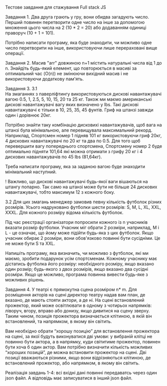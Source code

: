 Тестове завдання для стажування Full stack JS


Завдання 1.  Два друга грають у гру, вони обидва загадують число. 
Перший повинен перетворити одне число на інше за допомогою множення цього числа на 2 (10 * 2 = 20) або додаванням одиниці праворуч (10 + 1 = 101). 

Потрібно написати програму, яка буде знаходити, чи можливо одне число перетворити на інше, використовуючи лише перераховані вище операції.



Завдання 2.   Масив "arr" довжиною n+1 містить натуральні числа від 1 до n. Знайдіть будь-який елемент, що повторюється в масиві за оптимальний час (O(n)) не змінюючи вихідний масив і не використовуючи додаткову пам'ять.


Завдання 3.
3.1  
На змаганнях з паверліфтингу використовуються дискові навантажувачі вагою 0.5, 1, 2.5, 5, 10, 15, 20 та 25 кг. 
Також ми маємо американські дискові навантажувачі вагу яких визначено у lbs. Такі  дискові навантажувачі є тільки в 10, 25, 35, 45 фунтів. 
Гриф на штанзі завжди один і дорівнює 20кг. 

Потрібно знайти таку комбінацію дисковихі навантажувачів, щоб вага на штанзі була мінімальною, але перевищувала максимальний рекорд. Наприклад, Спортсмен номер 1 підняв 101 кг використовуючи гриф 20кг, 4 дискових навантажувачі по 20 кг та два по 0.5. 
Для того щоб перевершити вагу попереднього спортсмена, Спортсмену номер 2 буде оптимально підняти 101,64 які можна отримати з грифу 20 кг і 4 дискових навантажувачів по 45 lbs (81,64кг). 

Треба написати програму, яка за заданою вагою буде знаходити мінімальний наступний.

! Важливо, що  дискові навантажувачі будь-якої ваги вішаються на штангу попарно. Так само на штанзі може бути не більше 24 дискових  навантажувачі, тобто максимум 12 з кожного боку.




3.2
Для цих змагань менеджер замовив певну кількість футболок різних розмірів. Усього надруковано футболки шести розмірів: S, M, L, XL, XXL, XXXL. Для кожного розміру відома кількість футболок.

Під час реєстрації організатори попросили кожного із n учасників вказати розмір футболки. Учасник міг обрати 2 розміри, наприклад, M і L - це означає, що йому може підійти будь-яка з цих футболок. Якщо учасник обирає 2 розміри, вони обов'язково повинні бути сусідніми. Це не може бути S та XXL.

Напишіть програму, яка визначить, чи можливо з футболок, які ми маємо, зробити подарунок усім спортсменам. Кожному учаснику має дістатись футболка його розміру:
необхідного розміру, якщо вказано один розмір;
будь-якого з двох розмірів, якщо вказано два сусідні розміри.
Якщо це можливо, програма повинна вивести будь-яке з можливих рішень.

Завдання 4. 
У театрі є прямокутна сцена розміром n* m. 
Для розміщення акторів на сцені директор театру надав вам план, де вказано, де мають стояти актори, а де ні.
На сцені встановлений прожектор, який може освітлювати в одному з чотирьох напрямків: ліворуч, вгору, вправо або донизу, якщо дивитися на сцену зверху. Таким чином, позиція прожектора визначається клітиною, в якій він встановлений, та напрямком, в якому він світить.


Вам необхідно обрати “хорошу позицію” для встановлення прожектора на сцені, за якої будуть виконуватися дві умови: у вибраній клітці не повинно бути актора, а в напрямку, куди світитиме прожектор, повинен бути хоча б один актор.
Вам потрібно визначити кількість можливих “хороших позицій”, де можна встановити прожектор на сцені. Дві позиції вважаються різними, якщо вони відрізняються клітиною, де встановлений прожектор, або напрямком, в якому він світить.



Реалізація завдань 1-4: всі вхідні дані повинні передаватсь через один json файл. А відповідь має записуватися в інший json файл.
